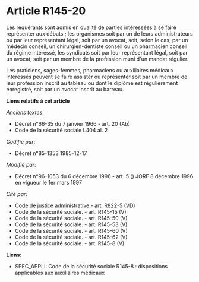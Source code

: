 # Article R145-20

Les requérants sont admis en qualité de parties intéressées à se faire représenter aux débats ; les organismes soit par un de
leurs administrateurs ou par leur représentant légal, soit par un avocat, soit, selon le cas, par un médecin conseil, un
chirurgien-dentiste conseil ou un pharmacien conseil du régime intéressé, les syndicats soit par leur représentant légal,
soit par un avocat, soit par un membre de la profession muni d'un mandat régulier. 

Les praticiens, sages-femmes, pharmaciens ou auxiliaires médicaux intéressés peuvent se faire assister ou représenter soit
par un membre de leur profession inscrit au tableau ou dont le diplôme est régulièrement enregistré, soit par un avocat
inscrit au barreau.

**Liens relatifs à cet article**

_Anciens textes_:

  - Décret n°66-35 du 7 janvier 1966 - art. 20 (Ab)
  - Code de la sécurité sociale L404 al. 2

_Codifié par_:

  - Décret n°85-1353 1985-12-17

_Modifié par_:

  - Décret n°96-1053 du 6 décembre 1996 - art. 5 () JORF 8 décembre 1996 en vigueur le 1er mars 1997

_Cité par_:

  - Code de justice administrative - art. R822-5 (VD)
  - Code de la sécurité sociale. - art. R145-15 (V)
  - Code de la sécurité sociale. - art. R145-50 (V)
  - Code de la sécurité sociale. - art. R145-53 (V)
  - Code de la sécurité sociale. - art. R145-60 (V)
  - Code de la sécurité sociale. - art. R145-62 (V)
  - Code de la sécurité sociale. - art. R145-8 (V)

**Liens**:

  - SPEC_APPLI: Code de la sécurité sociale R145-8 : dispositions applicables aux auxiliaires médicaux

